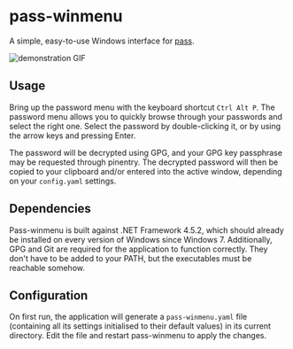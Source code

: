 # pass-winmenu

A simple, easy-to-use Windows interface for [pass](https://www.passwordstore.org/).

![demonstration GIF](https://i.imgur.com/Yf9XBQn.gif)

## Usage

Bring up the password menu with the keyboard shortcut `Ctrl Alt P`.
The password menu allows you to quickly browse through your passwords and select the right one.
Select the password by double-clicking it, or by using the arrow keys and pressing Enter.

The password will be decrypted using GPG, and your GPG key passphrase may be requested through pinentry.
The decrypted password will then be copied to your clipboard and/or entered into the active window,
depending on your `config.yaml` settings.

## Dependencies

Pass-winmenu is built against .NET Framework 4.5.2, which should already be installed on every version
of Windows since Windows 7.
Additionally, GPG and Git are required for the application to function correctly.
They don't have to be added to your PATH, but the executables must be reachable somehow.

## Configuration

On first run, the application will generate a `pass-winmenu.yaml` file 
(containing all its settings initialised to their default values) in its current directory. 
Edit the file and restart pass-winmenu to apply the changes.
